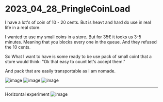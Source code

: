# 2023_04_28_PringleCoinLoad

I have a lot's of coin of 10 - 20 cents. But is heavt and hard do use in real life in a real store.

I wanted to use my small coins in a store. But for 35€ it tooks us 3-5 minutes. Meaning that you blocks every one in the queue.
And they refused the 10 cents.

So What I want to have is some ready to be use pack of small coint that a store would think:
"Ok that easy to count let's accept them."

And pack that are easily transportable as I am nomade.


![image](https://user-images.githubusercontent.com/106495897/235267268-023ad5c9-0f62-463c-b149-c2909a1ff1b8.png)
![image](https://user-images.githubusercontent.com/106495897/235267415-4941f5e8-4650-43ce-ae14-fe53f12bf1db.png)
![image](https://user-images.githubusercontent.com/106495897/235267434-c7c7cf01-f3b3-4024-9d66-9c7f2fccf754.png)



--------------------------

Horizontal experiment
![image](https://user-images.githubusercontent.com/106495897/235267553-0e1d997a-87dd-40e0-88b2-e7a4d971d66c.png)
